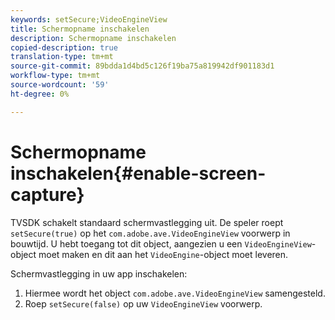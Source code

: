 ```yaml
---
keywords: setSecure;VideoEngineView
title: Schermopname inschakelen
description: Schermopname inschakelen
copied-description: true
translation-type: tm+mt
source-git-commit: 89bdda1d4bd5c126f19ba75a819942df901183d1
workflow-type: tm+mt
source-wordcount: '59'
ht-degree: 0%

---
```



# Schermopname inschakelen{#enable-screen-capture}

TVSDK schakelt standaard schermvastlegging uit. De speler roept `setSecure(true)` op het `com.adobe.ave.VideoEngineView` voorwerp in bouwtijd. U hebt toegang tot dit object, aangezien u een `VideoEngineView`-object moet maken en dit aan het `VideoEngine`-object moet leveren.

Schermvastlegging in uw app inschakelen:

1. Hiermee wordt het object `com.adobe.ave.VideoEngineView` samengesteld.
1. Roep `setSecure(false)` op uw `VideoEngineView` voorwerp.
